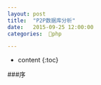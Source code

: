 ```yaml
---
layout: post
title:  "P2P数据库分析"
date:   2015-09-25 12:00:00
categories:  🐘php

---
```


* content
{:toc}

###序




